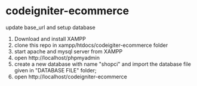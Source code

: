 # codeigniter-ecommerce

update base_url and setup database

1. Download and install XAMPP
2. clone this repo in xampp/htdocs/codeigiter-ecommerce folder
3. start apache and mysql server from XAMPP
4. open http://localhost/phpmyadmin
5. create a new database with name "shopci" and import the database file given in "DATABASE FILE" folder;
6. open http://localhost/codeigniter-ecommerce
